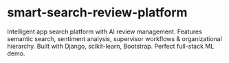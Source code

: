 # smart-search-review-platform
Intelligent app search platform with AI review management. Features semantic search, sentiment analysis, supervisor workflows &amp; organizational hierarchy. Built with Django, scikit-learn, Bootstrap. Perfect full-stack ML demo.
